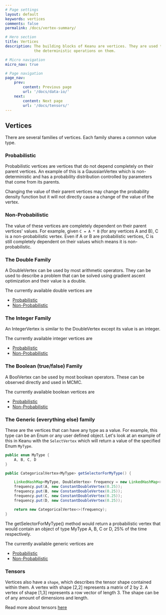 ```yaml
---
# Page settings
layout: default
keywords: vertices
comments: false
permalink: /docs/vertex-summary/

# Hero section
title: Vertices
description: The building blocks of Keanu are vertices. They are used to describe random variables and 
             the deterministic operations on them.

# Micro navigation
micro_nav: true

# Page navigation
page_nav:
    prev:
        content: Previous page
        url: '/docs/data-io/'
    next:
        content: Next page
        url: '/docs/tensors/'
---
```


## Vertices

There are several families of vertices. Each family shares a common value type.

### Probabilistic

Probabilistic vertices are vertices that do not depend completely on their parent vertices. An example
of this is a GaussianVertex which is non-deterministic and has a probability distribution controlled by 
parameters that come from its parents.

Changing the value of their parent vertices may change the probability density function but it 
will not directly cause a change of the value of the vertex.

### Non-Probabilistic

The value of these vertices are completely dependent on their parent vertices' values. For example,
given `C = A * B` (for any vertices A and B), C is a non-probabilistic vertex. Even if A or B are probabilistic 
vertices, C is still completely dependent on their values which means it is non-probabilistic.
### The Double Family

A DoubleVertex can be used by most arithmetic operators. They can be used to describe a problem
that can be solved using gradient ascent optimization and their value is a double.

The currently available double vertices are
- [Probabilistic](https://static.javadoc.io/io.improbable/keanu/0.0.14/io/improbable/keanu/vertices/dbl/probabilistic/package-summary.html)
- [Non-Probabilistic](https://static.javadoc.io/io.improbable/keanu/0.0.14/io/improbable/keanu/vertices/dbl/nonprobabilistic/package-summary.html)

### The Integer Family

An IntegerVertex is similar to the DoubleVertex except its value is an integer.

The currently available integer vertices are
- [Probabilistic](https://static.javadoc.io/io.improbable/keanu/0.0.14/io/improbable/keanu/vertices/intgr/probabilistic/package-summary.html)
- [Non-Probabilistic](https://static.javadoc.io/io.improbable/keanu/0.0.14/io/improbable/keanu/vertices/intgr/nonprobabilistic/package-summary.html)

### The Boolean (true/false) Family

A BoolVertex can be used by most boolean operators. These can be observed directly and used in MCMC.

The currently available boolean vertices are
- [Probabilistic](https://static.javadoc.io/io.improbable/keanu/0.0.14/io/improbable/keanu/vertices/bool/probabilistic/package-summary.html)
- [Non-Probabilistic](https://static.javadoc.io/io.improbable/keanu/0.0.14/io/improbable/keanu/vertices/bool/nonprobabilistic/package-summary.html)

### The Generic (everything else) family

These are the vertices that can have any type as a value. For example, this type can be an Enum or any user defined object.
Let's look at an example of this in Keanu with the `SelectVertex` which will return a value of the specified Enum `MyType`.

```java
public enum MyType {
    A, B, C, D
}

public CategoricalVertex<MyType> getSelectorForMyType() {

    LinkedHashMap<MyType, DoubleVertex> frequency = new LinkedHashMap<>();
    frequency.put(A, new ConstantDoubleVertex(0.25));
    frequency.put(B, new ConstantDoubleVertex(0.25));
    frequency.put(C, new ConstantDoubleVertex(0.25));
    frequency.put(D, new ConstantDoubleVertex(0.25));

    return new CategoricalVertex<>(frequency);
}
```

The getSelectorForMyType() method would return a probabilistic vertex that would contain an 
object of type MyType A, B, C or D, 25% of the time respectively.

The currently available generic vertices are
- [Probabilistic](https://static.javadoc.io/io.improbable/keanu/0.0.14/io/improbable/keanu/vertices/generic/probabilistic/package-summary.html)
- [Non-Probabilistic](https://static.javadoc.io/io.improbable/keanu/0.0.14/io/improbable/keanu/vertices/generic/nonprobabilistic/package-frame.html)


### Tensors

Vertices also have a `shape`, which describes the tensor shape contained within them. A vertex with shape
[2,2] represents a matrix of 2 by 2. A vertex of shape [1,3] represents a row vector of length 3. The shape
can be of any amount of dimensions and length.

Read more about tensors [here](/docs/tensors) 
